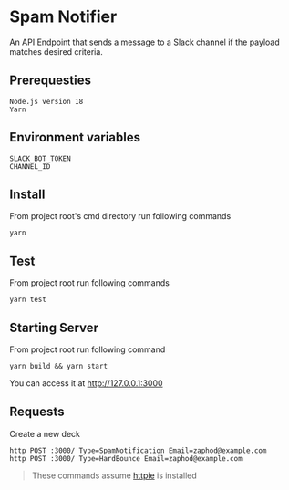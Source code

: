 # Spam Notifier

An API Endpoint that sends a message to a Slack channel if the payload matches desired criteria.

## Prerequesties

```
Node.js version 18
Yarn
```

## Environment variables

```
SLACK_BOT_TOKEN
CHANNEL_ID
```

## Install

From project root's cmd directory run following commands

```
yarn
```

## Test

From project root run following commands

```
yarn test
```

## Starting Server

From project root run following command

```
yarn build && yarn start
```

You can access it at http://127.0.0.1:3000

## Requests

Create a new deck

```
http POST :3000/ Type=SpamNotification Email=zaphod@example.com
http POST :3000/ Type=HardBounce Email=zaphod@example.com
```

> These commands assume [httpie](https://httpie.org/) is installed
